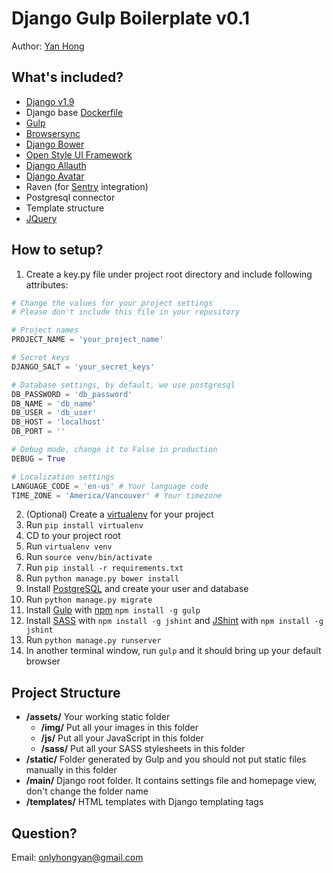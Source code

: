 Django Gulp Boilerplate v0.1
======
Author: [Yan Hong](https://ca.linkedin.com/in/yan-hong-9111073b)

What's included?
------
- [Django v1.9](https://docs.djangoproject.com/en/1.9/)
- Django base [Dockerfile](https://docs.docker.com/)
- [Gulp](https://github.com/gulpjs/gulp/blob/master/docs/getting-started.md)
- [Browsersync](https://www.browsersync.io/docs/)
- [Django Bower](https://django-bower.readthedocs.org/en/latest/usage.html)
- [Open Style UI Framework](http://hongyanh.github.io/open-style/)
- [Django Allauth](http://django-allauth.readthedocs.org/en/latest/)
- [Django Avatar](http://django-avatar.readthedocs.org/en/latest/)
- Raven (for [Sentry](https://getsentry.com/welcome/) integration)
- Postgresql connector
- Template structure
- [JQuery](http://learn.jquery.com/about-jquery/how-jquery-works/)

How to setup?
------
1. Create a key.py file under project root directory and include following attributes:
  ```Python
  # Change the values for your project settings
  # Please don't include this file in your repository

  # Project names
  PROJECT_NAME = 'your_project_name'

  # Secret keys
  DJANGO_SALT = 'your_secret_keys'

  # Database settings, by default, we use postgresql
  DB_PASSWORD = 'db_password'
  DB_NAME = 'db_name'
  DB_USER = 'db_user'
  DB_HOST = 'localhost'
  DB_PORT = ''

  # Debug mode, change it to False in production
  DEBUG = True

  # Localization settings
  LANGUAGE_CODE = 'en-us' # Your language code
  TIME_ZONE = 'America/Vancouver' # Your timezone
  ```
2. (Optional) Create a [virtualenv](https://virtualenv.readthedocs.org/en/latest/index.html) for your project
  1. Run `pip install virtualenv`
  2. CD to your project root
  3. Run `virtualenv venv`
  4. Run `source venv/bin/activate`
3. Run `pip install -r requirements.txt`
4. Run `python manage.py bower install`
5. Install [PostgreSQL](https://www.digitalocean.com/community/tutorials/how-to-install-and-use-postgresql-on-ubuntu-14-04) and create your user and database
6. Run `python manage.py migrate`
7. Install [Gulp](https://github.com/gulpjs/gulp/blob/master/docs/getting-started.md) with [npm](https://nodejs.org/en/) `npm install -g gulp`
8. Install [SASS](http://sass-lang.com/documentation/file.SASS_REFERENCE.html) with `npm install -g jshint` and [JShint](http://jshint.com/install/) with `npm install -g jshint`
9. Run `python manage.py runserver`
10. In another terminal window, run `gulp` and it should bring up your default browser

Project Structure
------
* **/assets/** Your working static folder
  * **/img/** Put all your images in this folder
  * **/js/** Put all your JavaScript in this folder
  * **/sass/** Put all your SASS stylesheets in this folder
* **/static/** Folder generated by Gulp and you should not put static files manually in this folder
* **/main/** Django root folder. It contains settings file and homepage view, don't change the folder name
* **/templates/** HTML templates with Django templating tags

Question?
------
Email: onlyhongyan@gmail.com